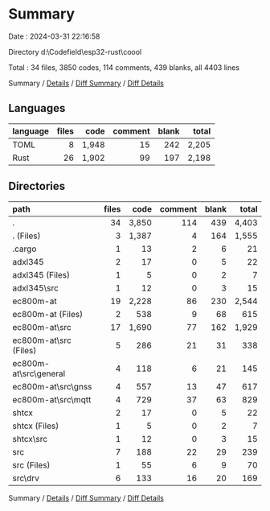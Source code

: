 # Summary

Date : 2024-03-31 22:16:58

Directory d:\\Codefield\\esp32-rust\\coool

Total : 34 files,  3850 codes, 114 comments, 439 blanks, all 4403 lines

Summary / [Details](details.md) / [Diff Summary](diff.md) / [Diff Details](diff-details.md)

## Languages
| language | files | code | comment | blank | total |
| :--- | ---: | ---: | ---: | ---: | ---: |
| TOML | 8 | 1,948 | 15 | 242 | 2,205 |
| Rust | 26 | 1,902 | 99 | 197 | 2,198 |

## Directories
| path | files | code | comment | blank | total |
| :--- | ---: | ---: | ---: | ---: | ---: |
| . | 34 | 3,850 | 114 | 439 | 4,403 |
| . (Files) | 3 | 1,387 | 4 | 164 | 1,555 |
| .cargo | 1 | 13 | 2 | 6 | 21 |
| adxl345 | 2 | 17 | 0 | 5 | 22 |
| adxl345 (Files) | 1 | 5 | 0 | 2 | 7 |
| adxl345\\src | 1 | 12 | 0 | 3 | 15 |
| ec800m-at | 19 | 2,228 | 86 | 230 | 2,544 |
| ec800m-at (Files) | 2 | 538 | 9 | 68 | 615 |
| ec800m-at\\src | 17 | 1,690 | 77 | 162 | 1,929 |
| ec800m-at\\src (Files) | 5 | 286 | 21 | 31 | 338 |
| ec800m-at\\src\\general | 4 | 118 | 6 | 21 | 145 |
| ec800m-at\\src\\gnss | 4 | 557 | 13 | 47 | 617 |
| ec800m-at\\src\\mqtt | 4 | 729 | 37 | 63 | 829 |
| shtcx | 2 | 17 | 0 | 5 | 22 |
| shtcx (Files) | 1 | 5 | 0 | 2 | 7 |
| shtcx\\src | 1 | 12 | 0 | 3 | 15 |
| src | 7 | 188 | 22 | 29 | 239 |
| src (Files) | 1 | 55 | 6 | 9 | 70 |
| src\\drv | 6 | 133 | 16 | 20 | 169 |

Summary / [Details](details.md) / [Diff Summary](diff.md) / [Diff Details](diff-details.md)